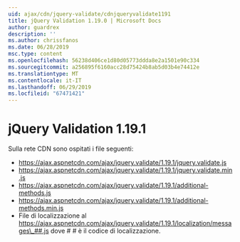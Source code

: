 ```yaml
---
uid: ajax/cdn/jquery-validate/cdnjqueryvalidate1191
title: jQuery Validation 1.19.0 | Microsoft Docs
author: guardrex
description: ''
ms.author: chrissfanos
ms.date: 06/28/2019
msc.type: content
ms.openlocfilehash: 56238d406ce1d80d05773ddda8e2a1501e90c334
ms.sourcegitcommit: a256895f6160acc28d75424b8ab5d03b4e74412e
ms.translationtype: MT
ms.contentlocale: it-IT
ms.lasthandoff: 06/29/2019
ms.locfileid: "67471421"
---
```

# <a name="jquery-validation-1191"></a>jQuery Validation 1.19.1

Sulla rete CDN sono ospitati i file seguenti:

- https://ajax.aspnetcdn.com/ajax/jquery.validate/1.19.1/jquery.validate.js
- https://ajax.aspnetcdn.com/ajax/jquery.validate/1.19.1/jquery.validate.min.js
- https://ajax.aspnetcdn.com/ajax/jquery.validate/1.19.1/additional-methods.js
- https://ajax.aspnetcdn.com/ajax/jquery.validate/1.19.1/additional-methods.min.js
- File di localizzazione al https://ajax.aspnetcdn.com/ajax/jquery.validate/1.19.1/localization/messages\_##.js dove # # è il codice di localizzazione.
